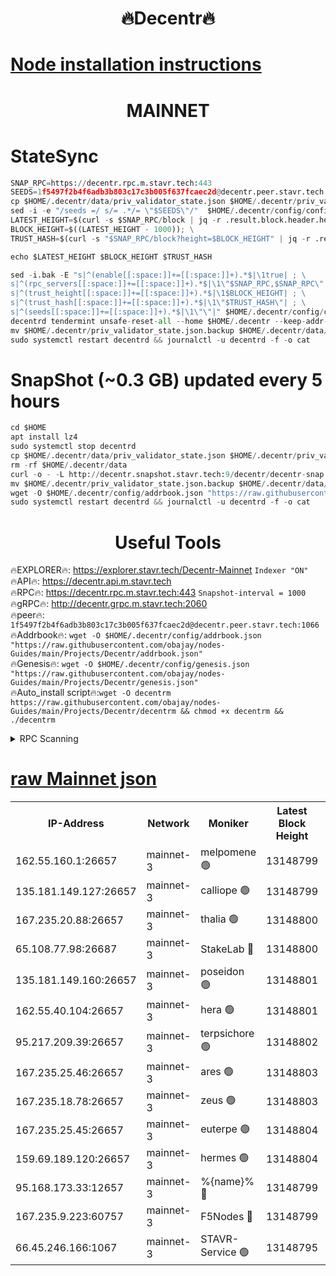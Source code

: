 <h1 align="center"> 🔥Decentr🔥</h1>

[Node installation instructions](https://github.com/obajay/nodes-Guides/tree/main/Projects/Decentr)
=
<h1 align="center"> MAINNET</h1>

# StateSync
```python
SNAP_RPC=https://decentr.rpc.m.stavr.tech:443
SEEDS=1f5497f2b4f6adb3b803c17c3b005f637fcaec2d@decentr.peer.stavr.tech:1066
cp $HOME/.decentr/data/priv_validator_state.json $HOME/.decentr/priv_validator_state.json.backup
sed -i -e "/seeds =/ s/= .*/= \"$SEEDS\"/"  $HOME/.decentr/config/config.toml
LATEST_HEIGHT=$(curl -s $SNAP_RPC/block | jq -r .result.block.header.height); \
BLOCK_HEIGHT=$((LATEST_HEIGHT - 1000)); \
TRUST_HASH=$(curl -s "$SNAP_RPC/block?height=$BLOCK_HEIGHT" | jq -r .result.block_id.hash)

echo $LATEST_HEIGHT $BLOCK_HEIGHT $TRUST_HASH

sed -i.bak -E "s|^(enable[[:space:]]+=[[:space:]]+).*$|\1true| ; \
s|^(rpc_servers[[:space:]]+=[[:space:]]+).*$|\1\"$SNAP_RPC,$SNAP_RPC\"| ; \
s|^(trust_height[[:space:]]+=[[:space:]]+).*$|\1$BLOCK_HEIGHT| ; \
s|^(trust_hash[[:space:]]+=[[:space:]]+).*$|\1\"$TRUST_HASH\"| ; \
s|^(seeds[[:space:]]+=[[:space:]]+).*$|\1\"\"|" $HOME/.decentr/config/config.toml
decentrd tendermint unsafe-reset-all --home $HOME/.decentr --keep-addr-book
mv $HOME/.decentr/priv_validator_state.json.backup $HOME/.decentr/data/priv_validator_state.json
sudo systemctl restart decentrd && journalctl -u decentrd -f -o cat
```
# SnapShot (~0.3 GB) updated every 5 hours
```python
cd $HOME
apt install lz4
sudo systemctl stop decentrd
cp $HOME/.decentr/data/priv_validator_state.json $HOME/.decentr/priv_validator_state.json.backup
rm -rf $HOME/.decentr/data
curl -o - -L http://decentr.snapshot.stavr.tech:9/decentr/decentr-snap.tar.lz4 | lz4 -c -d - | tar -x -C $HOME/.decentr --strip-components 2
mv $HOME/.decentr/priv_validator_state.json.backup $HOME/.decentr/data/priv_validator_state.json
wget -O $HOME/.decentr/config/addrbook.json "https://raw.githubusercontent.com/obajay/nodes-Guides/main/Projects/Decentr/addrbook.json"
sudo systemctl restart decentrd && journalctl -u decentrd -f -o cat
```

 <h1 align="center"> Useful Tools</h1>

🔥EXPLORER🔥:     https://explorer.stavr.tech/Decentr-Mainnet        `Indexer "ON"` \
🔥API🔥:          https://decentr.api.m.stavr.tech \
🔥RPC🔥:          https://decentr.rpc.m.stavr.tech:443              `Snapshot-interval = 1000` \
🔥gRPC🔥:         http://decentr.grpc.m.stavr.tech:2060 \
🔥peer🔥:         `1f5497f2b4f6adb3b803c17c3b005f637fcaec2d@decentr.peer.stavr.tech:1066` \
🔥Addrbook🔥:  `wget -O $HOME/.decentr/config/addrbook.json "https://raw.githubusercontent.com/obajay/nodes-Guides/main/Projects/Decentr/addrbook.json"` \
🔥Genesis🔥:  `wget -O $HOME/.decentr/config/genesis.json "https://raw.githubusercontent.com/obajay/nodes-Guides/main/Projects/Decentr/genesis.json"` \
🔥Auto_install script🔥:`wget -O decentrm https://raw.githubusercontent.com/obajay/nodes-Guides/main/Projects/Decentr/decentrm && chmod +x decentrm && ./decentrm`

<details>
<summary>RPC Scanning</summary>

<h2 align="center"> We scan nodes in real time every 4 hours. And we provide the final result of RPC endpoints.
We cannot influence the operation of these nodes in any way. </h2>


```python
If Voting Power is higher than 0 --> then the Node is a validator of the network and may be subject to attack and be a potential threat to the chain.
```
```python
We marked such validators with a red symbol
```

</details>

[raw Mainnet json](https://rpc-check.decentrm.stavr.tech/decentrm/rpc-decentrm-result.json)
=



<table><tr><th>IP-Address</th><th>Network</th><th>Moniker</th><th>Latest Block Height</th><th>Earliest Block Height</th><th>Catching Up</th><th>Tx Index</th><th>Voting Power</th><th>Scan Time</th></tr><tr><td>162.55.160.1:26657</td><td>mainnet-3</td><td>melpomene 🟢</td><td>13148799</td><td>1688950</td><td>False</td><td>on</td><td>0</td><td>2024-03-03T04:29:44.909288931UTC</td></tr><tr><td>135.181.149.127:26657</td><td>mainnet-3</td><td>calliope 🟢</td><td>13148799</td><td>1688950</td><td>False</td><td>on</td><td>0</td><td>2024-03-03T04:29:47.246473303UTC</td></tr><tr><td>167.235.20.88:26657</td><td>mainnet-3</td><td>thalia 🟢</td><td>13148800</td><td>1688950</td><td>False</td><td>on</td><td>0</td><td>2024-03-03T04:29:52.833640824UTC</td></tr><tr><td>65.108.77.98:26687</td><td>mainnet-3</td><td>StakeLab 🔴</td><td>13148800</td><td>1688950</td><td>False</td><td>on</td><td>5498832</td><td>2024-03-03T04:29:53.202277243UTC</td></tr><tr><td>135.181.149.160:26657</td><td>mainnet-3</td><td>poseidon 🟢</td><td>13148801</td><td>1688950</td><td>False</td><td>on</td><td>0</td><td>2024-03-03T04:29:57.862929347UTC</td></tr><tr><td>162.55.40.104:26657</td><td>mainnet-3</td><td>hera 🟢</td><td>13148801</td><td>1688950</td><td>False</td><td>on</td><td>0</td><td>2024-03-03T04:30:00.158603109UTC</td></tr><tr><td>95.217.209.39:26657</td><td>mainnet-3</td><td>terpsichore 🟢</td><td>13148802</td><td>1688950</td><td>False</td><td>on</td><td>0</td><td>2024-03-03T04:30:04.563625179UTC</td></tr><tr><td>167.235.25.46:26657</td><td>mainnet-3</td><td>ares 🟢</td><td>13148803</td><td>1688950</td><td>False</td><td>on</td><td>0</td><td>2024-03-03T04:30:08.879548811UTC</td></tr><tr><td>167.235.18.78:26657</td><td>mainnet-3</td><td>zeus 🟢</td><td>13148803</td><td>1688950</td><td>False</td><td>on</td><td>0</td><td>2024-03-03T04:30:11.138679531UTC</td></tr><tr><td>167.235.25.45:26657</td><td>mainnet-3</td><td>euterpe 🟢</td><td>13148804</td><td>1688950</td><td>False</td><td>on</td><td>0</td><td>2024-03-03T04:30:13.375669114UTC</td></tr><tr><td>159.69.189.120:26657</td><td>mainnet-3</td><td>hermes 🟢</td><td>13148804</td><td>1688950</td><td>False</td><td>on</td><td>0</td><td>2024-03-03T04:30:15.652171493UTC</td></tr><tr><td>95.168.173.33:12657</td><td>mainnet-3</td><td>%{name}% 🔴</td><td>13148799</td><td>8964001</td><td>False</td><td>on</td><td>4277730</td><td>2024-03-03T04:29:48.311883302UTC</td></tr><tr><td>167.235.9.223:60757</td><td>mainnet-3</td><td>F5Nodes 🔴</td><td>13148799</td><td>12380001</td><td>False</td><td>off</td><td>562</td><td>2024-03-03T04:29:48.521263511UTC</td></tr><tr><td>66.45.246.166:1067</td><td>mainnet-3</td><td>STAVR-Service 🟢</td><td>13148795</td><td>13147001</td><td>False</td><td>on</td><td>0</td><td>2024-03-03T04:29:47.847663646UTC</td></tr></table>
